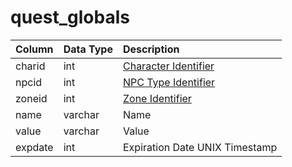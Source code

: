 # quest_globals

| Column | Data Type | Description |
| :--- | :--- | :--- |
| charid | int | [Character Identifier](../../../schema/categories/characters/character_data.md) |
| npcid | int | [NPC Type Identifier](../../../schema/categories/npcs/npc_types.md) |
| zoneid | int | [Zone Identifier](../../../../categories/zones/zone-list) |
| name | varchar | Name |
| value | varchar | Value |
| expdate | int | Expiration Date UNIX Timestamp |


